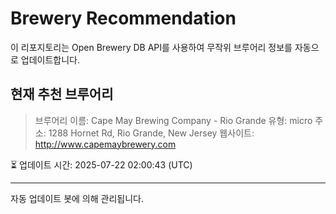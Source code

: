 # Brewery Recommendation

이 리포지토리는 Open Brewery DB API를 사용하여 무작위 브루어리 정보를 자동으로 업데이트합니다.

## 현재 추천 브루어리
> 브루어리 이름: Cape May Brewing Company - Rio Grande
유형: micro
주소: 1288 Hornet Rd, Rio Grande, New Jersey
웹사이트: http://www.capemaybrewery.com

⏳ 업데이트 시간: 2025-07-22 02:00:43 (UTC)

---
자동 업데이트 봇에 의해 관리됩니다.